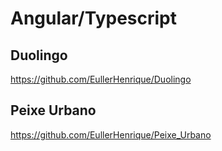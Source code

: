 # Angular/Typescript

## Duolingo

https://github.com/EullerHenrique/Duolingo

## Peixe Urbano

https://github.com/EullerHenrique/Peixe_Urbano
